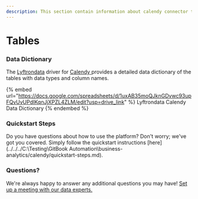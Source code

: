 ```yaml
---
description: This section contain information about calendy connector tables information
---
```


# Tables

### Data Dictionary

The [Lyftrondata](https://www.lyftrondata.com/) driver for [Calendy](https://www.lyftrondata.com/integration/business-analytics/calendly//)[ ](https://www.lyftrondata.com/integration/calendy/)provides a detailed data dictionary of the tables with data types and column names.

{% embed url="https://docs.google.com/spreadsheets/d/1uxAB35moQJknGDvwc93upFQvUvUPdIKqnJjXPZL4ZLM/edit?usp=drive_link" %}
Lyftrondata Calendy Data Dictionary
{% endembed %}

### Quickstart Steps

Do you have questions about how to use the platform? Don't worry; we've got you covered. Simply follow the quickstart instructions [here](../../../C:\Testing\GitBook Automation\business-analytics/calendy/quickstart-steps.md).

### Questions? <a href="#questions" id="questions"></a>

We're always happy to answer any additional questions you may have! [Set up a meeting with our data experts.](https://www.lyftrondata.com/book-a-meeting/)

